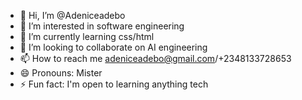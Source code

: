 - 👋 Hi, I’m @Adeniceadebo
- 👀 I’m interested in software engineering
- 🌱 I’m currently learning css/html
- 💞️ I’m looking to collaborate on AI engineering
- 📫 How to reach me adeniceadebo@gmail.com/+2348133728653
- 😄 Pronouns: Mister
- ⚡ Fun fact: I'm open to learning anything tech

<!---
Adeniceadebo/Adeniceadebo is a ✨ special ✨ repository because its `README.md` (this file) appears on your GitHub profile.
You can click the Preview link to take a look at your changes.
--->
